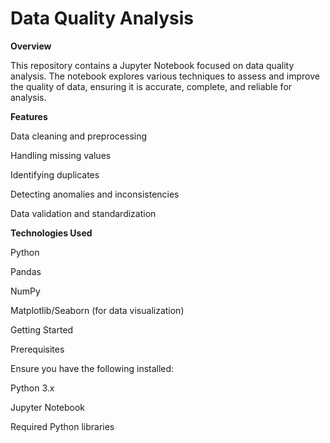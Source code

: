 # Data Quality Analysis

**Overview**

This repository contains a Jupyter Notebook focused on data quality analysis. The notebook explores various techniques to assess and improve the quality of data, ensuring it is accurate, complete, and reliable for analysis.

**Features**

Data cleaning and preprocessing

Handling missing values

Identifying duplicates

Detecting anomalies and inconsistencies

Data validation and standardization

**Technologies Used**

Python

Pandas

NumPy

Matplotlib/Seaborn (for data visualization)

Getting Started

Prerequisites

Ensure you have the following installed:

Python 3.x

Jupyter Notebook

Required Python libraries
